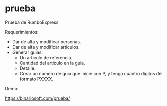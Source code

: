 # prueba
Prueba de RumboExpress

Requerimientos:

- Dar de alta y modificar personas.
- Dar de alta y modificar articulos.
- Generar guias:
  - Un articulo de referencia.
  - Cantidad del articulo en la guia.
  - Detalle.
  - Crear un numero de guia que inicie con P, y tenga 
    cuantro digitos del formato PXXXX.
    
    
Demo:

https://binariosoft.com/prueba/
    
   
